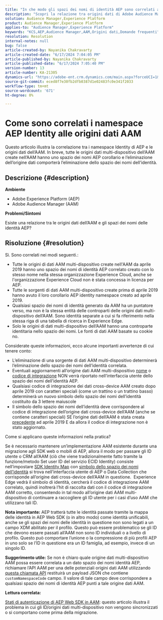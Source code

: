 ```yaml
---
title: "In che modo gli spazi dei nomi di identità AEP sono correlati alle origini dati AAM"
description: "Scopri la relazione tra origini dati di Adobe Audience Manager (AAM) e spazi dei nomi di identità di Adobe Experience Platform (AEP)."
solution: Audience Manager,Experience Platform
product: Audience Manager,Experience Platform
applies-to: "Audience Manager,Experience Platform"
keywords: "KCS,AEP,Audience Manager,AAM,Origini dati,Domande frequenti"
resolution: Resolution
internal-notes: null
bug: false
article-created-by: Nayanika Chakravarty
article-created-date: "6/17/2024 7:04:05 PM"
article-published-by: Nayanika Chakravarty
article-published-date: "6/17/2024 7:05:40 PM"
version-number: 13
article-number: KA-21305
dynamics-url: "https://adobe-ent.crm.dynamics.com/main.aspx?forceUCI=1&pagetype=entityrecord&etn=knowledgearticle&id=f369155b-dc2c-ef11-840b-000d3a34c086"
source-git-commit: eced8f7e30fb2dfb0387d1e02483fc0e341f2033
workflow-type: tm+mt
source-wordcount: '671'
ht-degree: 0%

---
```


# Come sono correlati i namespace AEP Identity alle origini dati AAM


Questo articolo illustra la correlazione tra i namespace Identity di AEP e le origini dati dell’AAM. In breve, tutte le origini dati multi-dispositivo dell’AAM create nell’AAM hanno uno spazio dei nomi AEP corollario e l’eliminazione dell’origine dati comporterà l’eliminazione dello spazio dei nomi dell’identità.

## Descrizione {#description}


<b>Ambiente</b>

- Adobe Experience Platform (AEP)
- Adobe Audience Manager (AAM)


<b>Problemi/Sintomi</b>

Esiste una relazione tra le origini dati dell’AAM e gli spazi dei nomi delle identità AEP?


## Risoluzione {#resolution}


Sì.  Sono correlati nei modi seguenti.:

- Tutte le origini di dati AAM multi-dispositivo create nell&#39;AAM da aprile 2019 hanno uno spazio dei nomi di identità AEP correlato creato con lo stesso nome nella stessa organizzazione Experience Cloud, anche se l&#39;organizzazione Experience Cloud non è stata concessa in licenza per AEP.
- Tutte le sorgenti di dati AAM multi-dispositivo create prima di aprile 2019 hanno avuto il loro corollario AEP identity namespace creato ad aprile 2019.
- Qualsiasi spazio dei nomi di identità generato da AAM ha un puntatore verso, ma non è la stessa entità delle controparti delle origini dati multi-dispositivo dell’AAM. Sono identità separate a cui si fa riferimento nella stessa riga di una tabella di ricerca in Experience Edge.
- Solo le origini di dati multi-dispositivo dell’AAM hanno una controparte identitaria nello spazio dei nomi. Le fonti di dati AAM basate su cookie no.


Considerate queste informazioni, ecco alcune importanti avvertenze di cui tenere conto:

- L’eliminazione di una sorgente di dati AAM multi-dispositivo determinerà l’eliminazione dello spazio dei nomi dell’identità correlata.
- Eventuali aggiornamenti all’origine dati AAM multi-dispositivo <u>nome</u> o <u>codice di integrazione</u> NON verrà riportato nell’interfaccia utente dello spazio dei nomi dell’identità AEP.
- Qualsiasi codice di integrazione dei dati cross-device AAM creato dopo aprile 2019 con caratteri speciali (come un trattino o un trattino basso) determinerà un nuovo simbolo dello spazio dei nomi dell’identità costituito da 3 lettere maiuscole
- Il simbolo dello spazio dei nomi dell’identità deve corrispondere al codice di integrazione dell’origine dati cross-device dell’AAM (anche se contiene caratteri speciali) SE l’origine dati dell’AAM è stata creata <u>precedente</u> ad aprile 2019 E da allora il codice di integrazione non è stato aggiornato.


Come si applicano queste informazioni nella pratica?

Se è necessario mantenere un’implementazione AAM esistente durante una migrazione agli SDK web o mobili di AEP, allora il modo per passare gli ID utente o CRM all’AAM (ciò che viene tradizionalmente fatto tramite la funzione/metodo Set user ID del servizio ECID Identity) consiste nell’impostare [SDK Identity Map](https://experienceleague.adobe.com/docs/experience-platform/edge/identity/overview.html?lang=en) con <u>simbolo dello spazio dei nomi dell’identità</u> si trova nell’interfaccia utente di AEP o Data Collection che corrisponde all’origine dati cross-device dell’AAM in questione.  Experience Edge vedrà il simbolo di identità, cercherà il codice di integrazione AAM correlato, quindi inoltrerà l’hit di raccolta dati con il codice di integrazione AAM corretto, consentendo in tal modo all’origine dati AAM multi-dispositivo di continuare a raccogliere gli ID utente per i casi d’uso AAM che utilizzano tali ID.

<b>Nota importante:</b> AEP tratterà tutte le identità passate tramite la mappa delle identità in AEP Web SDK (o in altro modo) come identità unificabili, anche se gli spazi dei nomi delle identità in questione non sono legati a un campo XDM abilitato per il profilo. Questo può essere problematico se gli ID che devono essere passati all’AAM non sono ID individuali o a livello di profilo. Questo può comportare l’unione o la compressione di più profili AEP in uno solo se l’ID in questione era un ID famiglia, ad esempio, invece di un singolo ID.

<b>Suggerimento utile:</b> Se non è chiaro quale origine dati multi-dispositivo AAM possa essere correlata a un dato spazio dei nomi identità AEP, richiamare l’API AAM per una delle potenziali origini dati AAM utilizzando [questa chiamata API](https://bank.demdex.com/portal/api/v1/openapi.yaml) restituirà un payload JSON che contiene `customNamespaceCode` campo. Il valore di tale campo deve corrispondere a qualsiasi spazio dei nomi di identità AEP punti a tale origine dati AAM.

<b>Lettura correlata:</b>

[Stati di autenticazione di AEP Web SDK in AAM](https://experienceleague.adobe.com/en/docs/experience-cloud-kcs/kbarticles/ka-21833): questo articolo illustra il problema in cui gli ID/origini dati multi-dispositivo non vengono sincronizzati o si comportano come prima della migrazione.


